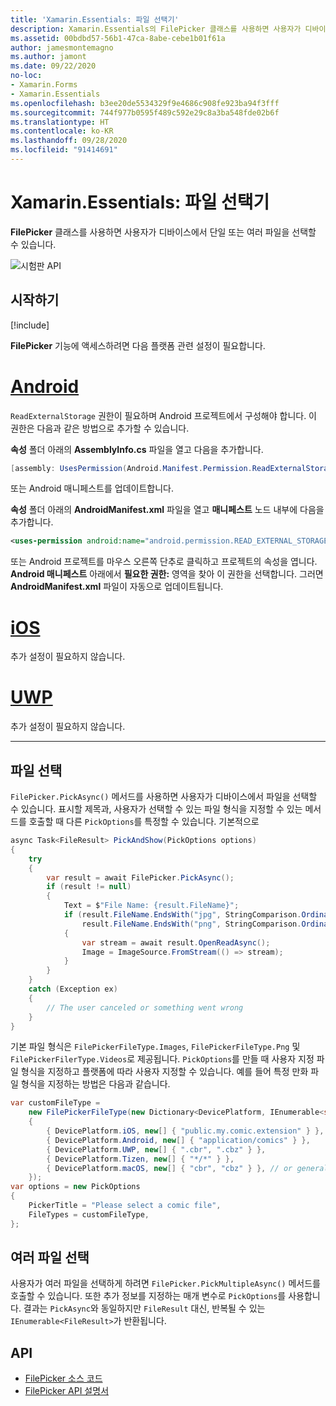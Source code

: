```yaml
---
title: 'Xamarin.Essentials: 파일 선택기'
description: Xamarin.Essentials의 FilePicker 클래스를 사용하면 사용자가 디바이스에서 단일 또는 여러 파일을 선택할 수 있습니다.
ms.assetid: 00bdbd57-56b1-47ca-8abe-cebe1b01f61a
author: jamesmontemagno
ms.author: jamont
ms.date: 09/22/2020
no-loc:
- Xamarin.Forms
- Xamarin.Essentials
ms.openlocfilehash: b3ee20de5534329f9e4686c908fe923ba94f3fff
ms.sourcegitcommit: 744f977b0595f489c592e29c8a3ba548fde02b6f
ms.translationtype: HT
ms.contentlocale: ko-KR
ms.lasthandoff: 09/28/2020
ms.locfileid: "91414691"
---
```

# <a name="no-locxamarinessentials-file-picker"></a>Xamarin.Essentials: 파일 선택기

**FilePicker** 클래스를 사용하면 사용자가 디바이스에서 단일 또는 여러 파일을 선택할 수 있습니다.

![시험판 API](~/media/shared/preview.png)

## <a name="get-started"></a>시작하기

[!include[](~/essentials/includes/get-started.md)]

**FilePicker** 기능에 액세스하려면 다음 플랫폼 관련 설정이 필요합니다.

# <a name="android"></a>[Android](#tab/android)

`ReadExternalStorage` 권한이 필요하며 Android 프로젝트에서 구성해야 합니다. 이 권한은 다음과 같은 방법으로 추가할 수 있습니다.

**속성** 폴더 아래의 **AssemblyInfo.cs** 파일을 열고 다음을 추가합니다.

```csharp
[assembly: UsesPermission(Android.Manifest.Permission.ReadExternalStorage)]
```

또는 Android 매니페스트를 업데이트합니다.

**속성** 폴더 아래의 **AndroidManifest.xml** 파일을 열고 **매니페스트** 노드 내부에 다음을 추가합니다.

```xml
<uses-permission android:name="android.permission.READ_EXTERNAL_STORAGE" />
```

또는 Android 프로젝트를 마우스 오른쪽 단추로 클릭하고 프로젝트의 속성을 엽니다. **Android 매니페스트** 아래에서 **필요한 권한:** 영역을 찾아 이 권한을 선택합니다. 그러면 **AndroidManifest.xml** 파일이 자동으로 업데이트됩니다.

# <a name="ios"></a>[iOS](#tab/ios)

추가 설정이 필요하지 않습니다.

# <a name="uwp"></a>[UWP](#tab/uwp)

추가 설정이 필요하지 않습니다.

-----

## <a name="pick-file"></a>파일 선택

`FilePicker.PickAsync()` 메서드를 사용하면 사용자가 디바이스에서 파일을 선택할 수 있습니다. 표시할 제목과, 사용자가 선택할 수 있는 파일 형식을 지정할 수 있는 메서드를 호출할 때 다른 `PickOptions`를 특정할 수 있습니다. 기본적으로 

```csharp
async Task<FileResult> PickAndShow(PickOptions options)
{
    try
    {
        var result = await FilePicker.PickAsync();
        if (result != null)
        {
            Text = $"File Name: {result.FileName}";
            if (result.FileName.EndsWith("jpg", StringComparison.OrdinalIgnoreCase) ||
                result.FileName.EndsWith("png", StringComparison.OrdinalIgnoreCase))
            {
                var stream = await result.OpenReadAsync();
                Image = ImageSource.FromStream(() => stream);
            }
        }
    }
    catch (Exception ex)
    {
        // The user canceled or something went wrong
    }
}
```

기본 파일 형식은 `FilePickerFileType.Images`, `FilePickerFileType.Png` 및 `FilePickerFilerType.Videos`로 제공됩니다. `PickOptions`를 만들 때 사용자 지정 파일 형식을 지정하고 플랫폼에 따라 사용자 지정할 수 있습니다. 예를 들어 특정 만화 파일 형식을 지정하는 방법은 다음과 같습니다.

```csharp
var customFileType =
    new FilePickerFileType(new Dictionary<DevicePlatform, IEnumerable<string>>
    {
        { DevicePlatform.iOS, new[] { "public.my.comic.extension" } }, // or general UTType values
        { DevicePlatform.Android, new[] { "application/comics" } },
        { DevicePlatform.UWP, new[] { ".cbr", ".cbz" } },
        { DevicePlatform.Tizen, new[] { "*/*" } },
        { DevicePlatform.macOS, new[] { "cbr", "cbz" } }, // or general UTType values
    });
var options = new PickOptions
{
    PickerTitle = "Please select a comic file",
    FileTypes = customFileType,
};
```

## <a name="pick-multiple-files"></a>여러 파일 선택

사용자가 여러 파일을 선택하게 하려면 `FilePicker.PickMultipleAsync()` 메서드를 호출할 수 있습니다. 또한 추가 정보를 지정하는 매개 변수로 `PickOptions`를 사용합니다. 결과는 `PickAsync`와 동일하지만 `FileResult` 대신, 반복될 수 있는 `IEnumerable<FileResult>`가 반환됩니다.

## <a name="api"></a>API

- [FilePicker 소스 코드](https://github.com/xamarin/Essentials/tree/main/Xamarin.Essentials/FilePicker)
- [FilePicker API 설명서](xref:Xamarin.Essentials.FilePicker)

